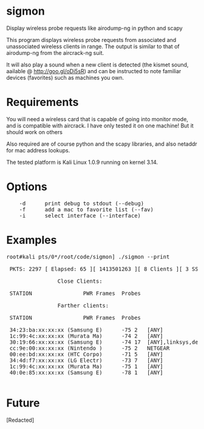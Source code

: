 sigmon
======

Display wireless probe requests like airodump-ng in python and scapy

This program displays wireless probe requests from associated and unassociated wireless clients in range.
The output is similar to that of airodump-ng from the aircrack-ng suit.

It will also play a sound when a new client is detected (the kismet sound, aailable @ http://goo.gl/oDi5sR) and can
be instructed to note familiar devices (favorites) such as machines you own.

Requirements
============

You will need a wireless card that is capable of going into monitor mode, and is compatible with aircrack.
I have only tested it on one machine! But it should work on others

Also required are of course python and the scapy libraries, and also netaddr for mac address lookups.

The tested platform is Kali Linux 1.0.9 running on kernel 3.14.

Options
=======

<pre>
	-d		print debug to stdout (--debug)
	-f		add a mac to favorite list (--fav)
	-i		select interface (--interface)
</pre>

Examples
========
<pre>
root#kali pts/0*/root/code/sigmon] ./sigmon --print

 PKTS: 2297 [ Elapsed: 65 ][ 1413501263 ][ 8 Clients ][ 3 SSIDs ][ sorting by signal level

				Close Clients:

 STATION				PWR	Frames	Probes

				Farther clients:

 STATION				PWR	Frames	Probes

 34:23:ba:xx:xx:xx (Samsung E)		-75	2	[ANY]
 1c:99:4c:xx:xx:xx (Murata Ma)		-74	2	[ANY]
 30:19:66:xx:xx:xx (Samsung E)		-74	17	[ANY],linksys,default
 cc:9e:00:xx:xx:xx (Nintendo )		-75	2	NETGEAR
 00:ee:bd:xx:xx:xx (HTC Corpo)		-71	5	[ANY]
 34:4d:f7:xx:xx:xx (LG Electr)		-73	7	[ANY]
 1c:99:4c:xx:xx:xx (Murata Ma)		-75	1	[ANY]
 40:0e:85:xx:xx:xx (Samsung E)		-78	1	[ANY]

</pre>

Future
======
[Redacted]
